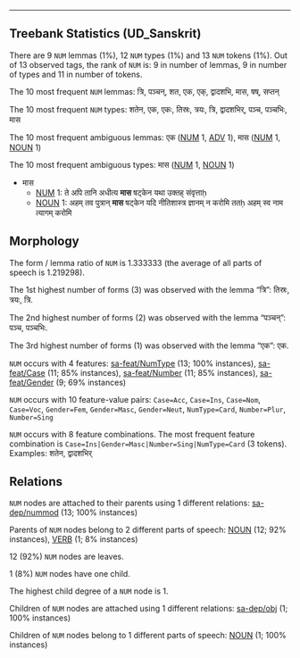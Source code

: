 

--------------------------------------------------------------------------------

## Treebank Statistics (UD_Sanskrit)

There are 9 `NUM` lemmas (1%), 12 `NUM` types (1%) and 13 `NUM` tokens (1%).
Out of 13 observed tags, the rank of `NUM` is: 9 in number of lemmas, 9 in number of types and 11 in number of tokens.

The 10 most frequent `NUM` lemmas: त्रि, पञ्चन्, शत, एक, एक्, द्वादशभि, मास, षष्, सप्तन्

The 10 most frequent `NUM` types:  शतेन, एक, एकः, तिस्रः, त्रयः, त्रि, द्वादशभिर्, पञ्च, पञ्चभिः, मास

The 10 most frequent ambiguous lemmas: एक ([NUM]() 1, [ADV]() 1), मास ([NUM]() 1, [NOUN]() 1)

The 10 most frequent ambiguous types:  मास ([NUM]() 1, [NOUN]() 1)


* मास
  * [NUM]() 1: ते अपि तानि अधीत्य <b>मास</b> षट्केन यथा उक्तह् संवृत्ताḥ
  * [NOUN]() 1: अहम् तव पुत्रान् <b>मास</b> षट्केन यदि नीतिशास्त्र ज्ञानम् न करोमि ततḥ अहम् स्व नाम त्यागम् करोमि

## Morphology

The form / lemma ratio of `NUM` is 1.333333 (the average of all parts of speech is 1.219298).

The 1st highest number of forms (3) was observed with the lemma “त्रि”: तिस्रः, त्रयः, त्रि.

The 2nd highest number of forms (2) was observed with the lemma “पञ्चन्”: पञ्च, पञ्चभिः.

The 3rd highest number of forms (1) was observed with the lemma “एक”: एक.

`NUM` occurs with 4 features: [sa-feat/NumType]() (13; 100% instances), [sa-feat/Case]() (11; 85% instances), [sa-feat/Number]() (11; 85% instances), [sa-feat/Gender]() (9; 69% instances)

`NUM` occurs with 10 feature-value pairs: `Case=Acc`, `Case=Ins`, `Case=Nom`, `Case=Voc`, `Gender=Fem`, `Gender=Masc`, `Gender=Neut`, `NumType=Card`, `Number=Plur`, `Number=Sing`

`NUM` occurs with 8 feature combinations.
The most frequent feature combination is `Case=Ins|Gender=Masc|Number=Sing|NumType=Card` (3 tokens).
Examples: शतेन, द्वादशभिर्


## Relations

`NUM` nodes are attached to their parents using 1 different relations: [sa-dep/nummod]() (13; 100% instances)

Parents of `NUM` nodes belong to 2 different parts of speech: [NOUN]() (12; 92% instances), [VERB]() (1; 8% instances)

12 (92%) `NUM` nodes are leaves.

1 (8%) `NUM` nodes have one child.

The highest child degree of a `NUM` node is 1.

Children of `NUM` nodes are attached using 1 different relations: [sa-dep/obj]() (1; 100% instances)

Children of `NUM` nodes belong to 1 different parts of speech: [NOUN]() (1; 100% instances)

